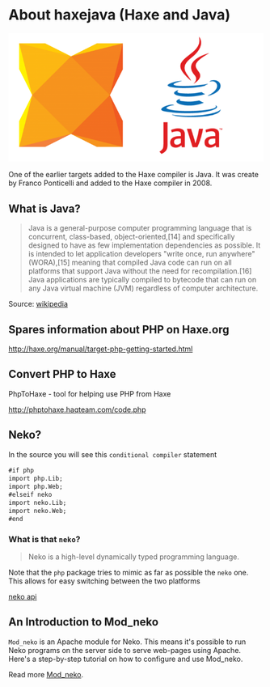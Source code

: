 # About haxejava (Haxe and Java)

![Haxe logo](../img/haxe_java_logos.png)

One of the earlier targets added to the Haxe compiler is Java.
It was create by Franco Ponticelli and added to the Haxe compiler in 2008.

## What is Java?

> Java is a general-purpose computer programming language that is concurrent, class-based, object-oriented,[14] and specifically designed to have as few implementation dependencies as possible. It is intended to let application developers "write once, run anywhere" (WORA),[15] meaning that compiled Java code can run on all platforms that support Java without the need for recompilation.[16] Java applications are typically compiled to bytecode that can run on any Java virtual machine (JVM) regardless of computer architecture.

Source: [wikipedia](https://en.wikipedia.org/wiki/Java_(programming_language))


## Spares information about PHP on Haxe.org
<http://haxe.org/manual/target-php-getting-started.html>


## Convert PHP to Haxe

PhpToHaxe - tool for helping use PHP from Haxe

<http://phptohaxe.haqteam.com/code.php>


## Neko?

In the source you will see this `conditional compiler` statement

```
#if php
import php.Lib;
import php.Web;
#elseif neko
import neko.Lib;
import neko.Web;
#end
```

### What is that `neko`?

> Neko is a high-level dynamically typed programming language.

Note that the `php` package tries to mimic as far as possible the `neko` one. This allows for easy switching between the two platforms

[neko api](http://api.haxe.org/neko/)

## An Introduction to Mod_neko

`Mod_neko` is an Apache module for Neko. This means it's possible to run Neko programs on the server side to serve web-pages using Apache. Here's a step-by-step tutorial on how to configure and use Mod_neko.

Read more [Mod_neko](http://nekovm.org/doc/mod_neko).
